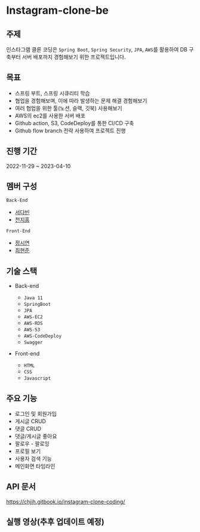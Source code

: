 # Instagram-clone-be

## 주제
인스타그램 클론 코딩은 `Spring Boot`, `Spring Security`, `JPA`, `AWS`를 활용하여 DB 구축부터 서버 배포까지 경험해보기 위한 프로젝트입니다.

## 목표
- 스프링 부트, 스프링 시큐리티 학습
- 협업을 경험해보며, 이에 따라 발생하는 문제 해결 경험해보기
- 여러 협업을 위한 툴(노션, 슬랙, 깃북) 사용해보기
- AWS의 ec2를 사용한 서버 배포
- Github action, S3, CodeDeploy를 통한 CI/CD 구축
- Github flow branch 전략 사용하여 프로젝트 진행

## 진행 기간
2022-11-29 ~ 2023-04-10

## 멤버 구성
`Back-End`
- [서다빈](https://github.com/seoseoseodabin)
- [천지홍](https://github.com/chjih)

`Front-End`
- [정시연](https://github.com/chj0220)
- [최현준](https://github.com/siyeon117)

## 기술 스택
- Back-end
  - `Java 11`
  - `SpringBoot`
  - `JPA`
  - `AWS-EC2`
  - `AWS-RDS`
  - `AWS-S3`
  - `AWS-CodeDeploy`
  - `Swagger`
  
- Front-end
  - `HTML`
  - `CSS`
  - `Javascript`

## 주요 기능
- 로그인 및 회원가입
- 게시글 CRUD
- 댓글 CRUD
- 댓글/게시글 좋아요
- 팔로우 - 팔로잉
- 프로필 보기
- 사용자 검색 기능
- 메인화면 타임라인

## API 문서
https://chjih.gitbook.io/instagram-clone-coding/

## 실행 영상(추후 업데이트 예정)
